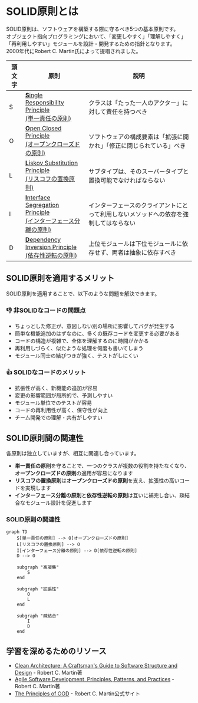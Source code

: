 # SOLID原則とは

SOLID原則は、ソフトウェアを構築する際に守るべき5つの基本原則です。  
オブジェクト指向プログラミングにおいて、「変更しやすく」「理解しやすく」「再利用しやすい」モジュールを設計・開発するための指針となります。  
2000年代にRobert C. Martin氏によって提唱されました。

|頭文字|原則|説明|
|---|---|---|
|S|[**S**ingle Responsibility Principle <br>(単一責任の原則)](single-responsibility-principle.md)|クラスは「たった一人のアクター」に対して責任を持つべき|
|O|[**O**pen Closed Principle<br> (オープンクローズドの原則)](open-closed-principle.md)|ソフトウェアの構成要素は「拡張に開かれ」「修正に閉じられている」べき|
|L|[**L**iskov Substitution Principle<br> (リスコフの置換原則)](liskov-substitution-principle.md)|サブタイプは、そのスーパータイプと置換可能でなければならない|
|I|[**I**nterface Segregation Principle<br> (インターフェース分離の原則)](interface-segregation-principle.md)|インターフェースのクライアントにとって利用しないメソッドへの依存を強制してはならない|
|D|[**D**ependency Inversion Principle<br> (依存性逆転の原則)](dependency-inversion-principle.md)|上位モジュールは下位モジュールに依存せず、両者は抽象に依存すべき|

## SOLID原則を適用するメリット

SOLID原則を適用することで、以下のような問題を解決できます。

### 👎 非SOLIDなコードの問題点
- ちょっとした修正が、意図しない別の場所に影響してバグが発生する
- 簡単な機能追加のはずなのに、多くの既存コードを変更する必要がある
- コードの構造が複雑で、全体を理解するのに時間がかかる
- 再利用しづらく、似たような処理を何度も書いてしまう
- モジュール同士の結びつきが強く、テストがしにくい

### 👍 SOLIDなコードのメリット
- 拡張性が高く、新機能の追加が容易
- 変更の影響範囲が局所的で、予測しやすい
- モジュール単位でのテストが容易
- コードの再利用性が高く、保守性が向上
- チーム開発での理解・共有がしやすい

## SOLID原則間の関連性

各原則は独立していますが、相互に関連し合っています。

- **単一責任の原則**を守ることで、一つのクラスが複数の役割を持たなくなり、**オープンクローズドの原則**の適用が容易になります
- **リスコフの置換原則**は**オープンクローズドの原則**を支え、拡張性の高いコードを実現します
- **インターフェース分離の原則**と**依存性逆転の原則**は互いに補完し合い、疎結合なモジュール設計を促進します

### SOLID原則の関連性

```mermaid
graph TD
    S[単一責任の原則] --> O[オープンクローズドの原則]
    L[リスコフの置換原則] --> O
    I[インターフェース分離の原則] --> D[依存性逆転の原則]
    D --> O
    
    subgraph "高凝集"
        S
    end
    
    subgraph "拡張性"
        O
        L
    end
    
    subgraph "疎結合"
        I
        D
    end
```

## 学習を深めるためのリソース

- [Clean Architecture: A Craftsman's Guide to Software Structure and Design](https://www.amazon.co.jp/dp/0134494164) - Robert C. Martin著
- [Agile Software Development, Principles, Patterns, and Practices](https://www.amazon.co.jp/dp/0135974445) - Robert C. Martin著
- [The Principles of OOD](http://butunclebob.com/ArticleS.UncleBob.PrinciplesOfOod) - Robert C. Martin公式サイト